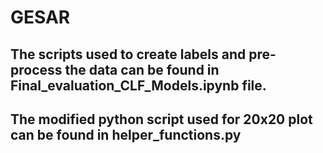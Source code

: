 # GESAR

## The scripts used to create labels and pre-process the data can be found in Final_evaluation_CLF_Models.ipynb file.

## The modified python script used for 20x20 plot can be found in helper_functions.py
